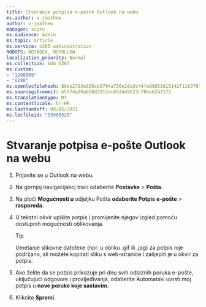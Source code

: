 ```yaml
---
title: Stvaranje potpisa e-pošte Outlook na webu
ms.author: v-jmathew
author: v-jmathew
manager: scotv
ms.audience: Admin
ms.topic: article
ms.service: o365-administration
ROBOTS: NOINDEX, NOFOLLOW
localization_priority: Normal
ms.collection: Adm_O365
ms.custom:
- "1200009"
- "8198"
ms.openlocfilehash: 88ee2793e926cb8704a730e18a3c44fe89853d16142f1163707149d8b01be5d9
ms.sourcegitcommit: b5f7da89a650d2915dc652449623c78be6247175
ms.translationtype: MT
ms.contentlocale: hr-HR
ms.lasthandoff: 08/05/2021
ms.locfileid: "53965525"
---
```

# <a name="create-email-signature-in-outlook-on-the-web"></a>Stvaranje potpisa e-pošte Outlook na webu

1. Prijavite se u Outlook na webu.
2. Na gornjoj navigacijskoj traci odaberite **Postavke**  >  **Pošta**.
3. Na ploči **Mogućnosti u** odjeljku Pošta **odaberite Potpis** **e-pošte**  >  **rasporeda**.
4. U tekstni okvir upišite potpis i promijenite njegov izgled pomoću dostupnih mogućnosti oblikovanja.

    > [!TIP]
    > Umetanje slikovne datoteke (npr. u obliku .gif ili .jpg) za potpis nije podržano, ali možete kopirati sliku s web-stranice i zalijepiti je u okvir za potpis.

5. Ako želite da se potpis prikazuje pri dnu svih odlaznih poruka e-pošte, uključujući odgovore i prosljeđivanja, odaberite Automatski uvrsti moj potpis u **nove poruke koje sastavim**.
6. Kliknite **Spremi**.
